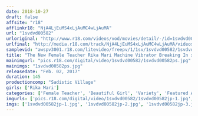```yaml
---
date: 2018-10-27
draft: false
affsite: "r18"
afflinkr18: "NjA4LjEuMS4xLjAuMC4wLjAuMA"
url: "1svdvd00582"
urloriginal: "http://www.r18.com/videos/vod/movies/detail/-/id=1svdvd00582"
urlfinal: "http://media.r18.com/track/NjA4LjEuMS4xLjAuMC4wLjAuMA/videos/vod/movies/detail/-/id=1svdvd00582"
samplevid: "awspv3001.r18.com/litevideo/freepv/1/1sv/1svdvd00582/1svdvd00582_dmb_w.mp4"
title: "The New Female Teacher Rika Mari Machine Vibrator Breaking In x The Orgasmic Wooden Horse x Danger Day Creampie Sex 15 Cum Shots For Each And Every Fuck, It's Squirting! Squirting! And More Squirting! 23"
mainimgurl: "pics.r18.com/digital/video/1svdvd00582/1svdvd00582ps.jpg"
mainimgs: "1svdvd00582ps.jpg"
releasedate: "Feb. 02, 2017"
duration: 145
productioncomp: "Sadistic Village"
girls: ['Rika Mari']
categories: ['Female Teacher', 'Beautiful Girl', 'Variety', 'Featured Actress', 'Training', 'Vibrator', 'Squirting', 'Hi-Def']
imgurls: ['pics.r18.com/digital/video/1svdvd00582/1svdvd00582jp-1.jpg', 'pics.r18.com/digital/video/1svdvd00582/1svdvd00582jp-2.jpg', 'pics.r18.com/digital/video/1svdvd00582/1svdvd00582jp-3.jpg', 'pics.r18.com/digital/video/1svdvd00582/1svdvd00582jp-4.jpg', 'pics.r18.com/digital/video/1svdvd00582/1svdvd00582jp-5.jpg', 'pics.r18.com/digital/video/1svdvd00582/1svdvd00582jp-6.jpg', 'pics.r18.com/digital/video/1svdvd00582/1svdvd00582jp-7.jpg', 'pics.r18.com/digital/video/1svdvd00582/1svdvd00582jp-8.jpg', 'pics.r18.com/digital/video/1svdvd00582/1svdvd00582jp-9.jpg', 'pics.r18.com/digital/video/1svdvd00582/1svdvd00582jp-10.jpg', 'pics.r18.com/digital/video/1svdvd00582/1svdvd00582jp-11.jpg', 'pics.r18.com/digital/video/1svdvd00582/1svdvd00582jp-12.jpg', 'pics.r18.com/digital/video/1svdvd00582/1svdvd00582jp-13.jpg', 'pics.r18.com/digital/video/1svdvd00582/1svdvd00582jp-14.jpg', 'pics.r18.com/digital/video/1svdvd00582/1svdvd00582jp-15.jpg', 'pics.r18.com/digital/video/1svdvd00582/1svdvd00582jp-16.jpg', 'pics.r18.com/digital/video/1svdvd00582/1svdvd00582jp-17.jpg', 'pics.r18.com/digital/video/1svdvd00582/1svdvd00582jp-18.jpg', 'pics.r18.com/digital/video/1svdvd00582/1svdvd00582jp-19.jpg', 'pics.r18.com/digital/video/1svdvd00582/1svdvd00582jp-20.jpg']
imgs: ['1svdvd00582jp-1.jpg', '1svdvd00582jp-2.jpg', '1svdvd00582jp-3.jpg', '1svdvd00582jp-4.jpg', '1svdvd00582jp-5.jpg', '1svdvd00582jp-6.jpg', '1svdvd00582jp-7.jpg', '1svdvd00582jp-8.jpg', '1svdvd00582jp-9.jpg', '1svdvd00582jp-10.jpg', '1svdvd00582jp-11.jpg', '1svdvd00582jp-12.jpg', '1svdvd00582jp-13.jpg', '1svdvd00582jp-14.jpg', '1svdvd00582jp-15.jpg', '1svdvd00582jp-16.jpg', '1svdvd00582jp-17.jpg', '1svdvd00582jp-18.jpg', '1svdvd00582jp-19.jpg', '1svdvd00582jp-20.jpg']
---
```

